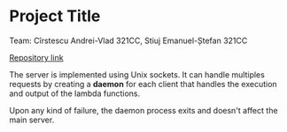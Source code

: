 
# Project Title

Team: Cîrstescu Andrei-Vlad 321CC, Stiuj Emanuel-Ștefan 321CC

[Repository link](https://github.com/androfon69/Hackathon)

The server is implemented using Unix sockets. It can handle multiples requests
by creating a __daemon__ for each client that handles the execution and output
of the lambda functions. 

Upon any kind of failure, the daemon process exits and doesn't affect the main
server.